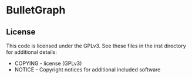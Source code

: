 BulletGraph
===========

## License

This code is licensed under the GPLv3. See these files in the inst directory for additional details:

- COPYING - license (GPLv3)
- NOTICE  - Copyright notices for additional included software
